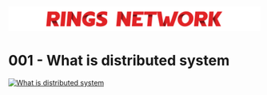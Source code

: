 <picture>
  <source media="(prefers-color-scheme: dark)" srcset="https://static.ringsnetwork.io/ringsnetwork_logo.png">
  <img alt="Rings Network" src="https://raw.githubusercontent.com/RingsNetwork/asserts/main/logo/rings_network_red.png">
</picture>

001 - What is distributed system
===============


[![What is distributed system](https://youtu.be/5OXN2j2KJaI/0.jpg)](https://youtu.be/5OXN2j2KJaI)
